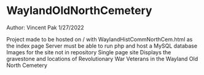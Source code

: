 # WaylandOldNorthCemetery
Author: Vincent Pak
1/27/2022

Project made to be hosted on / with WaylandHistCommNorthCem.html as the index page
Server must be able to run php and host a MySQL database
Images for the site not in repository
Single page site
Displays the gravestone and locations of Revolutionary War Veterans in the Wayland Old North Cemetery

